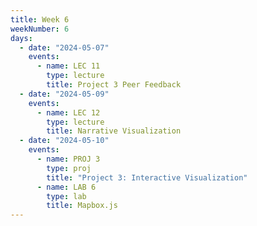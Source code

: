 ```yaml
---
title: Week 6
weekNumber: 6
days:
  - date: "2024-05-07"
    events:
      - name: LEC 11
        type: lecture
        title: Project 3 Peer Feedback
  - date: "2024-05-09"
    events:
      - name: LEC 12
        type: lecture
        title: Narrative Visualization
  - date: "2024-05-10"
    events:
      - name: PROJ 3
        type: proj
        title: "Project 3: Interactive Visualization"
      - name: LAB 6
        type: lab
        title: Mapbox.js
---
```

